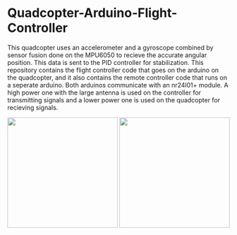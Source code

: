 # Quadcopter-Arduino-Flight-Controller

This quadcopter uses an accelerometer and a gyroscope combined by sensor fusion done on the MPU6050 to recieve the accurate angular position. This data is sent to the PID controller for stabilization. This repository contains the flight controller code that goes on the arduino on the quadcopter, and it also contains the remote controller code that runs on a seperate arduino. Both arduinos communicate with an nr24l01+ module. A high power one with the large antenna is used on the controller for transmitting signals and a lower power one is used on the quadcopter for recieving signals. 

<img src="https://github.com/egordon9dev/Arduino-Quadcopter-Project/blob/master/controller.jpg" width=250 />

<img src="https://github.com/egordon9dev/Arduino-Quadcopter-Project/blob/master/quadcopter.jpg" width=250 />
